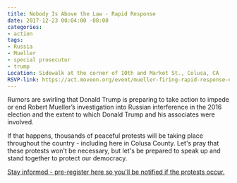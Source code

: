 ```yaml
---
title: Nobody Is Above the Law - Rapid Response
date: 2017-12-23 00:04:00 -08:00
categories:
- action
tags:
- Russia
- Mueller
- special prosecutor
- trump
Location: Sidewalk at the corner of 10th and Market St., Colusa, CA
RSVP-link: https://act.moveon.org/event/mueller-firing-rapid-response-events/19153
---
```


Rumors are swirling that Donald Trump is preparing to take action to impede or end Robert Mueller’s investigation into Russian interference in the 2016 election and the extent to which Donald Trump and his associates were involved. 

If that happens, thousands of peaceful protests will be taking place throughout the country - including here in Colusa County. Let's pray that these protests won't be necessary, but let's be prepared to speak up and stand together to protect our democracy. 

[Stay informed - pre-register here so you'll be notified if the protests occur. ](https://act.moveon.org/event/mueller-firing-rapid-response-events/19153)